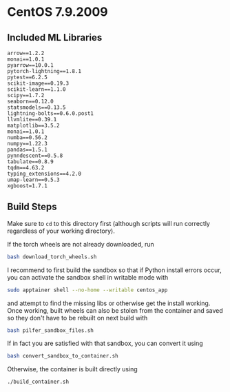 # CentOS 7.9.2009

## Included ML Libraries

```
arrow==1.2.2
monai==1.0.1
pyarrow==10.0.1
pytorch-lightning==1.8.1
pytest==6.2.5
scikit-image==0.19.3
scikit-learn==1.1.0
scipy==1.7.2
seaborn==0.12.0
statsmodels==0.13.5
lightning-bolts==0.6.0.post1
llvmlite==0.39.1
matplotlib==3.5.2
monai==1.0.1
numba==0.56.2
numpy==1.22.3
pandas==1.5.1
pynndescent==0.5.8
tabulate==0.8.9
tqdm==4.63.2
typing_extensions==4.2.0
umap-learn==0.5.3
xgboost=1.7.1
```

## Build Steps

Make sure to `cd` to this directory first (although scripts will run correctly regardless
of your working directory).

If the torch wheels are not already downloaded, run

```bash
bash download_torch_wheels.sh
```

I recommend to first build the sandbox so that if Python install errors occur, you
can activate the sandbox shell in writable mode with

```bash
sudo apptainer shell --no-home --writable centos_app
```

and attempt to find the missing libs or otherwise get the install working. Once working,
built wheels can also be stolen from the container and saved so they don't have to be
rebuilt on next build with

```bash
bash pilfer_sandbox_files.sh
```

If in fact you are satisfied with that sandbox, you can convert it using

```bash
bash convert_sandbox_to_container.sh
```

Otherwise, the container is built directly using

```bash
./build_container.sh
```

